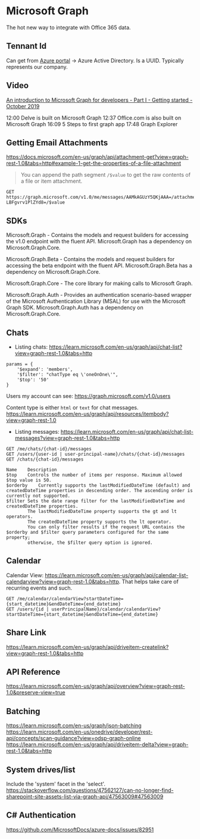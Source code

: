 # Microsoft Graph

The hot new way to integrate with Office 365 data.

## Tennant Id

Can get from [Azure portal](https://portal.azure.com) -> Azure Active Directory.
Is a UUID. Typically represents our company.


## Video

[An introduction to Microsoft Graph for developers - Part I - Getting started - October 2019](https://www.youtube.com/watch?v=EBbnpFdB92A)

12:00 Delve is built on Microsoft Graph
12:37 Office.com is also built on Microsoft Graph
16:09 5 Steps to first graph app
17:48 Graph Explorer



## Getting Email Attachments

https://docs.microsoft.com/en-us/graph/api/attachment-get?view=graph-rest-1.0&tabs=http#example-1-get-the-properties-of-a-file-attachment

> You can append the path segment `/$value` to get the raw contents of a file or item attachment.

```
GET https://graph.microsoft.com/v1.0/me/messages/AAMkAGUzY5QKjAAA=/attachments/AAMkAGUzY5QKjAAABEgAQAMkpJI_X-LBFgvrv1PlZYd8=/$value
```

## SDKs


Microsoft.Graph - Contains the models and request builders for accessing the v1.0 endpoint with the fluent API.
Microsoft.Graph has a dependency on Microsoft.Graph.Core.

Microsoft.Graph.Beta - Contains the models and request builders for accessing the beta endpoint with the fluent API.
Microsoft.Graph.Beta has a dependency on Microsoft.Graph.Core.

Microsoft.Graph.Core - The core library for making calls to Microsoft Graph.

Microsoft.Graph.Auth - Provides an authentication scenario-based wrapper of the Microsoft Authentication Library (MSAL) for use with the Microsoft Graph SDK.
Microsoft.Graph.Auth has a dependency on Microsoft.Graph.Core.


## Chats

- Listing chats: <https://learn.microsoft.com/en-us/graph/api/chat-list?view=graph-rest-1.0&tabs=http>

```
params = {
    '$expand': 'members',
    '$filter': "chatType eq \'oneOnOne\'",
    '$top': '50'
}
```

Users my account can see: <https://graph.microsoft.com/v1.0/users>

Content type is either `html` or `text` for chat messages.
<https://learn.microsoft.com/en-us/graph/api/resources/itembody?view=graph-rest-1.0>

- Listing messages: <https://learn.microsoft.com/en-us/graph/api/chat-list-messages?view=graph-rest-1.0&tabs=http>

```
GET /me/chats/{chat-id}/messages
GET /users/{user-id | user-principal-name}/chats/{chat-id}/messages
GET /chats/{chat-id}/messages

Name	Description
$top	Controls the number of items per response. Maximum allowed $top value is 50.
$orderby	Currently supports the lastModifiedDateTime (default) and createdDateTime properties in descending order. The ascending order is currently not supported.
$filter	Sets the date range filter for the lastModifiedDateTime and createdDateTime properties.
        The lastModifiedDateTime property supports the gt and lt operators.
        The createdDateTime property supports the lt operator.
        You can only filter results if the request URL contains the $orderby and $filter query parameters configured for the same property;
        otherwise, the $filter query option is ignored.
```

## Calendar

Calendar View: <https://learn.microsoft.com/en-us/graph/api/calendar-list-calendarview?view=graph-rest-1.0&tabs=http>.
That helps take care of recurring events and such.

```
GET /me/calendar/calendarView?startDateTime={start_datetime}&endDateTime={end_datetime}
GET /users/{id | userPrincipalName}/calendar/calendarView?startDateTime={start_datetime}&endDateTime={end_datetime}
```

## Share Link

<https://learn.microsoft.com/en-us/graph/api/driveitem-createlink?view=graph-rest-1.0&tabs=http>


## API Reference

<https://learn.microsoft.com/en-us/graph/api/overview?view=graph-rest-1.0&preserve-view=true>

## Batching

<https://learn.microsoft.com/en-us/graph/json-batching>
<https://learn.microsoft.com/en-us/onedrive/developer/rest-api/concepts/scan-guidance?view=odsp-graph-online>
<https://learn.microsoft.com/en-us/graph/api/driveitem-delta?view=graph-rest-1.0&tabs=http>

## System drives/list

Include the 'system' facet in the 'select'.
<https://stackoverflow.com/questions/47562127/can-no-longer-find-sharepoint-site-assets-list-via-graph-api/47563009#47563009>

## C# Authentication

<https://github.com/MicrosoftDocs/azure-docs/issues/82951>
